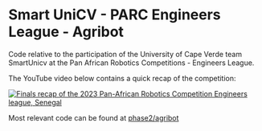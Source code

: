 # Smart UniCV - PARC Engineers League - Agribot

Code relative to the participation of the University of Cape Verde team SmartUnicv at the Pan African Robotics Competitions - Engineers League.

The YouTube video below contains a quick recap of the competition:

[![ Finals recap of the 2023 Pan-African Robotics Competition Engineers league, Senegal ](https://img.youtube.com/vi/dUhDLlN55ts/hqdefault.jpg)](https://www.youtube.com/watch?v=dUhDLlN55ts)

Most relevant code can be found at [phase2/agribot](https://github.com/rs2lab/parc-23-agribot/tree/master/phase2/agribot)
